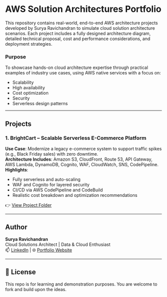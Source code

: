 # AWS Solution Architectures Portfolio

This repository contains real-world, end-to-end AWS architecture projects developed by Surya Ravichandran to simulate cloud solution architecture scenarios. Each project includes a fully designed architecture diagram, detailed technical proposal, cost and performance considerations, and deployment strategies.

### Purpose
To showcase hands-on cloud architecture expertise through practical examples of industry use cases, using AWS native services with a focus on:
- Scalability
- High availability
- Cost optimization
- Security
- Serverless design patterns

---

## Projects

### 1. BrightCart – Scalable Serverless E-Commerce Platform
**Use Case**: Modernize a legacy e-commerce system to support traffic spikes (e.g., Black Friday sales) with zero downtime.  
**Architecture Includes**: Amazon S3, CloudFront, Route 53, API Gateway, AWS Lambda, DynamoDB, Cognito, WAF, CloudWatch, SNS, CodePipeline.  
**Highlights**:
- Fully serverless and auto-scaling
- WAF and Cognito for layered security
- CI/CD via AWS CodePipeline and CodeBuild
- Realistic cost breakdown and optimization recommendations

👉 [View Project Folder](./brightcart-ecommerce-architecture)

---

## Author

**Surya Ravichandran**  
Cloud Solutions Architect | Data & Cloud Enthusiast  
📫 [LinkedIn](https://www.linkedin.com/in/surya-ravichandran/) | 🌐 [Portfolio Website](#)

---

## 📜 License

This repo is for learning and demonstration purposes. You are welcome to fork and build upon the ideas.
